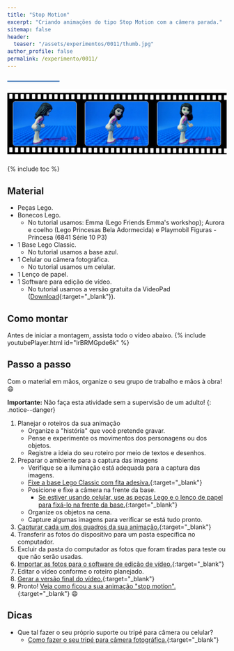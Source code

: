 ```yaml
---
title: "Stop Motion"
excerpt: "Criando animações do tipo Stop Motion com a câmera parada."
sitemap: false 
header: 
  teaser: "/assets/experimentos/0011/thumb.jpg" 
author_profile: false
permalink: /experimento/0011/
---
```

![Linha separadora](/assets/images/line.jpg)

![Carrinhos](/assets/experimentos/0011/thumb.jpg)

{% include toc %}

## Material
* Peças Lego.
* Bonecos Lego.
  - No tutorial usamos: Emma (Lego Friends Emma's workshop); Aurora e coelho (Lego Princesas Bela Adormecida) e Playmobil Figuras - Princesa (6841 Série 10 P3) 
* 1 Base Lego Classic.
  - No tutorial usamos a base azul.
* 1 Celular ou câmera fotográfica.
  - No tutorial usamos um celular.
* 1 Lenço de papel.
* 1 Software para edição de vídeo.
  - No tutorial usamos a versão gratuita da VideoPad ([Download](https://www.nchsoftware.com/videopad/kb/free.html){:target="_blank"}).

## Como montar
Antes de iniciar a montagem, assista todo o vídeo abaixo.
{% include youtubePlayer.html id="lrBRMGpde6k" %}

## Passo a passo
Com o material em mãos, organize o seu grupo de trabalho e mãos à obra! :smile:

**Importante:** Não faça esta atividade sem a supervisão de um adulto! 
{: .notice--danger}

1. Planejar o roteiros da sua animação
   - Organize a "história" que você pretende gravar.
   - Pense e experimente os movimentos dos personagens ou dos objetos.
   - Registre a ideia do seu roteiro por meio de textos e desenhos.
1. Preparar o ambiente para a captura das imagens
   - Verifique se a iluminação está adequada para a captura das imagens.
   - [Fixe a base Lego Classic com fita adesiva.](https://youtu.be/lrBRMGpde6k?t=1m0s){:target="_blank"}
   - Posicione e fixe a câmera na frente da base.
     - [Se estiver usando celular, use as peças Lego e o lenço de papel para fixá-lo na frente da base.](https://youtu.be/lrBRMGpde6k?t=1m43s){:target="_blank"}
   - Organize os objetos na cena.
   - Capture algumas imagens para verificar se está tudo pronto.
1. [Capturar cada um dos quadros da sua animação.](https://youtu.be/lrBRMGpde6k?t=2m54s){:target="_blank"}
1. Transferir as fotos do dispositivo para um pasta específica no computador.
1. Excluir da pasta do computador as fotos que foram tiradas para teste ou que não serão usadas.
1. [Importar as fotos para o software de edição de vídeo.](https://youtu.be/lrBRMGpde6k?t=6m56s){:target="_blank"}
1. Editar o vídeo conforme o roteiro planejado.
1. [Gerar a versão final do vídeo.](https://youtu.be/lrBRMGpde6k?t=7m26s){:target="_blank"}
1. Pronto! [Veja como ficou a sua animação "stop motion".](https://youtu.be/lrBRMGpde6k?t=7m49s){:target="_blank"} :smile:    

## Dicas
* Que tal fazer o seu próprio suporte ou tripé para câmera ou celular?
  - [Como fazer o seu tripé para câmera fotográfica.](https://youtu.be/HQNkJs2DUxY){:target="_blank"}